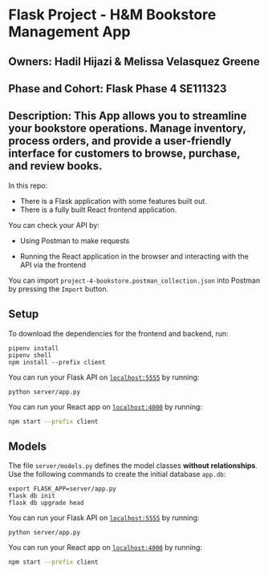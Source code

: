 # Flask Project - H&M Bookstore Management App

## Owners: Hadil Hijazi & Melissa Velasquez Greene

## Phase and Cohort: Flask Phase 4 SE111323

## Description: This App allows you to streamline your bookstore operations.  Manage inventory, process orders, and provide a user-friendly interface for customers to browse, purchase, and review books. 

In this repo:

- There is a Flask application with some features built out.
- There is a fully built React frontend application.

You can check your API by:

- Using Postman to make requests

- Running the React application in the browser and interacting with the API via
  the frontend

You can import `project-4-bookstore.postman_collection.json` into Postman by
pressing the `Import` button.

## Setup

To download the dependencies for the frontend and backend, run:

```console
pipenv install
pipenv shell
npm install --prefix client
```

You can run your Flask API on [`localhost:5555`](http://localhost:5555) by
running:

```console
python server/app.py
```

You can run your React app on [`localhost:4000`](http://localhost:4000) by
running:

```sh
npm start --prefix client
```

## Models

The file `server/models.py` defines the model classes **without relationships**.
Use the following commands to create the initial database `app.db`:

```console
export FLASK_APP=server/app.py
flask db init
flask db upgrade head
```
You can run your Flask API on [`localhost:5555`](http://localhost:5555) by
running:

```console
python server/app.py
```

You can run your React app on [`localhost:4000`](http://localhost:4000) by
running:

```sh
npm start --prefix client
```
